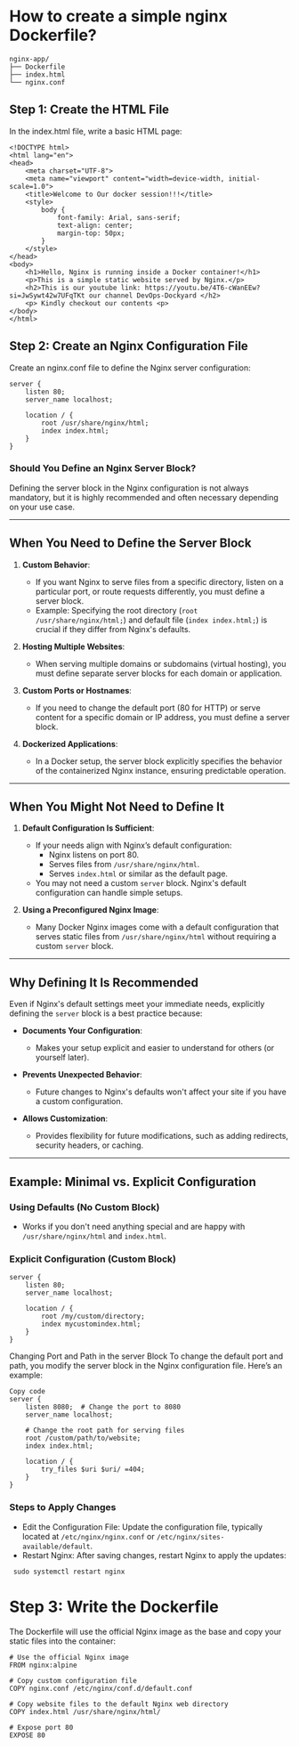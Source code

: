# How to create a simple nginx Dockerfile?


```
nginx-app/
├── Dockerfile
├── index.html
└── nginx.conf

```

## Step 1: Create the HTML File
In the index.html file, write a basic HTML page:

```
<!DOCTYPE html>
<html lang="en">
<head>
    <meta charset="UTF-8">
    <meta name="viewport" content="width=device-width, initial-scale=1.0">
    <title>Welcome to Our docker session!!!</title>
    <style>
        body {
            font-family: Arial, sans-serif;
            text-align: center;
            margin-top: 50px;
        }
    </style>
</head>
<body>
    <h1>Hello, Nginx is running inside a Docker container!</h1>
    <p>This is a simple static website served by Nginx.</p>
    <h2>This is our youtube link: https://youtu.be/4T6-cWanEEw?si=JwSywt42w7UFqTKt our channel DevOps-Dockyard </h2>
    <p> Kindly checkout our contents <p>
</body>
</html>
```

## Step 2: Create an Nginx Configuration File
Create an nginx.conf file to define the Nginx server configuration:

```
server {
    listen 80;
    server_name localhost;

    location / {
        root /usr/share/nginx/html;
        index index.html;
    }
}
```

### Should You Define an Nginx Server Block?

Defining the server block in the Nginx configuration is not always mandatory, but it is highly recommended and often necessary depending on your use case.

---

## When You **Need** to Define the Server Block

1. **Custom Behavior**:
   - If you want Nginx to serve files from a specific directory, listen on a particular port, or route requests differently, you must define a server block.
   - Example: Specifying the root directory (`root /usr/share/nginx/html;`) and default file (`index index.html;`) is crucial if they differ from Nginx's defaults.

2. **Hosting Multiple Websites**:
   - When serving multiple domains or subdomains (virtual hosting), you must define separate server blocks for each domain or application.

3. **Custom Ports or Hostnames**:
   - If you need to change the default port (80 for HTTP) or serve content for a specific domain or IP address, you must define a server block.

4. **Dockerized Applications**:
   - In a Docker setup, the server block explicitly specifies the behavior of the containerized Nginx instance, ensuring predictable operation.

---

## When You Might **Not** Need to Define It

1. **Default Configuration Is Sufficient**:
   - If your needs align with Nginx’s default configuration:
     - Nginx listens on port 80.
     - Serves files from `/usr/share/nginx/html`.
     - Serves `index.html` or similar as the default page.
   - You may not need a custom `server` block. Nginx's default configuration can handle simple setups.

2. **Using a Preconfigured Nginx Image**:
   - Many Docker Nginx images come with a default configuration that serves static files from `/usr/share/nginx/html` without requiring a custom `server` block.

---

## Why Defining It Is Recommended

Even if Nginx's default settings meet your immediate needs, explicitly defining the `server` block is a best practice because:

- **Documents Your Configuration**:
  - Makes your setup explicit and easier to understand for others (or yourself later).
  
- **Prevents Unexpected Behavior**:
  - Future changes to Nginx's defaults won't affect your site if you have a custom configuration.
  
- **Allows Customization**:
  - Provides flexibility for future modifications, such as adding redirects, security headers, or caching.

---

## Example: Minimal vs. Explicit Configuration

### Using Defaults (No Custom Block)
- Works if you don't need anything special and are happy with `/usr/share/nginx/html` and `index.html`.

### Explicit Configuration (Custom Block)
```nginx
server {
    listen 80;
    server_name localhost;

    location / {
        root /my/custom/directory;
        index mycustomindex.html;
    }
}
```

Changing Port and Path in the server Block
To change the default port and path, you modify the server block in the Nginx configuration file. Here’s an example:
```nginx
Copy code
server {
    listen 8080;  # Change the port to 8080
    server_name localhost;

    # Change the root path for serving files
    root /custom/path/to/website;
    index index.html;

    location / {
        try_files $uri $uri/ =404;
    }
}
```
### Steps to Apply Changes
* Edit the Configuration File: Update the configuration file, typically located at `/etc/nginx/nginx.conf` or `/etc/nginx/sites-available/default`.
* Restart Nginx: After saving changes, restart Nginx to apply the updates:
 ```
  sudo systemctl restart nginx
  ```
# Step 3: Write the Dockerfile
The Dockerfile will use the official Nginx image as the base and copy your static files into the container:

```
# Use the official Nginx image
FROM nginx:alpine

# Copy custom configuration file
COPY nginx.conf /etc/nginx/conf.d/default.conf

# Copy website files to the default Nginx web directory
COPY index.html /usr/share/nginx/html/

# Expose port 80
EXPOSE 80
```

